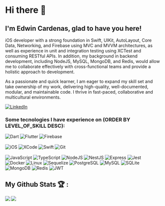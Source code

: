 # Hi there 👋

## I'm Edwin Cardenas, glad to have you here!

iOS developer with a strong foundation in Swift, UIKit, AutoLayout, Core Data, Networking, and Firebase using MVC and MVVM architectures, as well as experience in unit and integration testing using XCTest and consuming RESTful APIs. In addition, my background in backend development, including NodeJS, MySQL, MongoDB, and Redis, would allow me to collaborate effectively with cross-functional teams and provide a holistic approach to development.

As a passionate and quick learner, I am eager to expand my skill set and take ownership of my work, delivering high-quality, well-documented, modular, and maintainable code. I thrive in fast-paced, collaborative and multicultural environments.

<a target="_blank" href="https://www.linkedin.com/in/eacardenase/">
   <img alt="LinkedIn" src="https://img.shields.io/badge/LinkedIn-0077B5?style=for-the-badge&logo=linkedin&logoColor=white"/>
</a>

### Some tecnologies I have experience on (ORDER BY LEVEL_OF_SKILL DESC):

<div>
   <img alt="Dart" src="https://img.shields.io/badge/Dart-0175C2?style=for-the-badge&logo=dart&logoColor=white"/>
   <img alt="Flutter" src="https://img.shields.io/badge/Flutter-02569B?style=for-the-badge&logo=flutter&logoColor=white"/>
   <img alt="Firebase" src="https://img.shields.io/badge/firebase-ffca28?style=for-the-badge&logo=firebase&logoColor=black"/>
   </br>
   </br>
   <img alt="iOS" src="https://img.shields.io/badge/iOS-000000?style=for-the-badge&logo=ios&logoColor=white"/>
   <img alt="XCode" src="https://img.shields.io/badge/Xcode-007ACC?style=for-the-badge&logo=Xcode&logoColor=white"/>
   <img alt="Swift" src="https://img.shields.io/badge/Swift-FA7343?style=for-the-badge&logo=swift&logoColor=white"/>
   <img alt="Git" src="https://img.shields.io/badge/git%20-%23F05033.svg?&style=for-the-badge&logo=git&logoColor=white"/>
   </br>
   </br>
   <img alt="JavaScript" src="https://img.shields.io/badge/JavaScript-323330?style=for-the-badge&logo=javascript&logoColor=F7DF1E"/>
   <img alt="TypeScript" src="https://img.shields.io/badge/TypeScript-007ACC?style=for-the-badge&logo=typescript&logoColor=white"/>
   <img alt="NodeJS" src="https://img.shields.io/badge/Node.js-339933?style=for-the-badge&logo=nodedotjs&logoColor=white"/>
   <img alt="NestJS" src="https://img.shields.io/badge/nestjs-E0234E?style=for-the-badge&logo=nestjs&logoColor=white"/>
   <img alt="Express" src="https://img.shields.io/badge/Express.js-000000?style=for-the-badge&logo=express&logoColor=white"/>
   <img alt="Jest" src="https://img.shields.io/badge/Jest-C21325?style=for-the-badge&logo=jest&logoColor=white"/>
   <img alt="Docker" src="https://img.shields.io/badge/Docker-2CA5E0?style=for-the-badge&logo=docker&logoColor=white"/>
   <img alt="Linux" src="https://img.shields.io/badge/Linux-FCC624?style=for-the-badge&logo=linux&logoColor=black"/>
   <img alt="Sequelize" src="https://img.shields.io/badge/Sequelize-52B0E7?style=for-the-badge&logo=Sequelize&logoColor=white"/>
   <img alt="PostgreSQL" src="https://img.shields.io/badge/PostgreSQL-316192?style=for-the-badge&logo=postgresql&logoColor=white"/>
   <img alt="MySQL" src="https://img.shields.io/badge/MySQL-005C84?style=for-the-badge&logo=mysql&logoColor=white"/>
   <img alt="SQLite" src="https://img.shields.io/badge/SQLite-07405E?style=for-the-badge&logo=sqlite&logoColor=white"/>
   <img alt="MongoDB" src="https://img.shields.io/badge/MongoDB-4EA94B?style=for-the-badge&logo=mongodb&logoColor=white"/>
   <img alt="Redis" src="https://img.shields.io/badge/redis-%23DD0031.svg?&style=for-the-badge&logo=redis&logoColor=white"/>
   <img alt="JWT" src="https://img.shields.io/badge/JWT-000000?style=for-the-badge&logo=JSON%20web%20tokens&logoColor=white"/>
<!--    <img alt="AWS" src="https://img.shields.io/badge/Amazon_AWS-FF9900?style=for-the-badge&logo=amazonaws&logoColor=white"/> -->
</div>

## My Github Stats :trophy: :

<div style="display: flex">
  <a href="https://github-readme-stats.vercel.app/api?username=eacardenase&show_icons=true">
    <img  align="left" src="https://github-readme-stats.vercel.app/api?username=eacardenase&show_icons=true" />
  </a>
  <a href="https://github-readme-stats.vercel.app/api/top-langs/?username=eacardenase">
    <img align="left" src="https://github-readme-stats.vercel.app/api/top-langs/?username=eacardenase" />
  </a>
</div>

<!-- Skill badges -->
<!-- https://github.com/alexandresanlim/Badges4-README.md-Profile#-ide- -->
